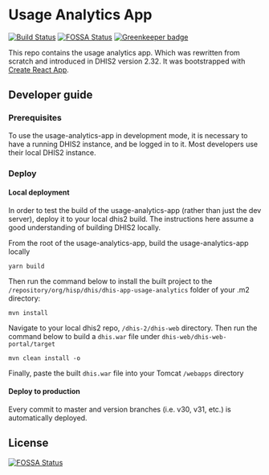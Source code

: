 # Usage Analytics App

[![Build Status](https://travis-ci.com/dhis2/usage-analytics-app.svg)](https://travis-ci.com/dhis2/usage-analytics-app)
[![FOSSA Status](https://app.fossa.io/api/projects/git%2Bgithub.com%2Fdhis2%2Fdhis2-usage-analytics.svg?type=shield)](https://app.fossa.io/projects/git%2Bgithub.com%2Fdhis2%2Fdhis2-usage-analytics?ref=badge_shield)
[![Greenkeeper badge](https://badges.greenkeeper.io/dhis2/usage-analytics-app.svg)](https://greenkeeper.io/)

This repo contains the usage analytics app. Which was rewritten from scratch and introduced in DHIS2 version 2.32. It was bootstrapped with [Create React App](https://github.com/facebookincubator/create-react-app).

## Developer guide

### Prerequisites

To use the usage-analytics-app in development mode, it is necessary to have a running DHIS2 instance, and be logged in to it. Most developers use their local DHIS2 instance. 

### Deploy

#### Local deployment

In order to test the build of the usage-analytics-app (rather than just the dev server), deploy it to your local dhis2 build. The instructions here assume a good understanding of building DHIS2 locally.

From the root of the usage-analytics-app, build the usage-analytics-app locally

```
yarn build
```

Then run the command below to install the built project to the `/repository/org/hisp/dhis/dhis-app-usage-analytics` folder of your .m2 directory:

```
mvn install
```

Navigate to your local dhis2 repo, `/dhis-2/dhis-web` directory. Then run the command below to build a `dhis.war` file under `dhis-web/dhis-web-portal/target`

```
mvn clean install -o
```

Finally, paste the built `dhis.war` file into your Tomcat `/webapps` directory

#### Deploy to production

Every commit to master and version branches (i.e. v30, v31, etc.) is automatically deployed.

## License

[![FOSSA Status](https://app.fossa.io/api/projects/git%2Bgithub.com%2Fdhis2%2Fdhis2-usage-analytics.svg?type=large)](https://app.fossa.io/projects/git%2Bgithub.com%2Fdhis2%2Fdhis2-usage-analytics?ref=badge_large)
